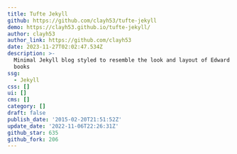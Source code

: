 ```yaml
---
title: Tufte Jekyll
github: https://github.com/clayh53/tufte-jekyll
demo: https://clayh53.github.io/tufte-jekyll/
author: clayh53
author_link: https://github.com/clayh53
date: 2023-11-27T02:02:47.534Z
description: >-
  Minimal Jekyll blog styled to resemble the look and layout of Edward Tufte's
  books
ssg:
  - Jekyll
css: []
ui: []
cms: []
category: []
draft: false
publish_date: '2015-02-20T21:51:52Z'
update_date: '2022-11-06T22:26:31Z'
github_star: 635
github_fork: 206
---
```

